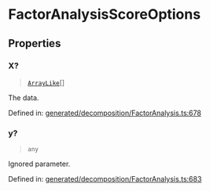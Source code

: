 # FactorAnalysisScoreOptions

## Properties

### X?

> [`ArrayLike`](../types/ArrayLike.md)[]

The data.

Defined in:  [generated/decomposition/FactorAnalysis.ts:678](https://github.com/transitive-bullshit/scikit-learn-ts/blob/b59c1ff/packages/sklearn/src/generated/decomposition/FactorAnalysis.ts#L678)

### y?

> `any`

Ignored parameter.

Defined in:  [generated/decomposition/FactorAnalysis.ts:683](https://github.com/transitive-bullshit/scikit-learn-ts/blob/b59c1ff/packages/sklearn/src/generated/decomposition/FactorAnalysis.ts#L683)
